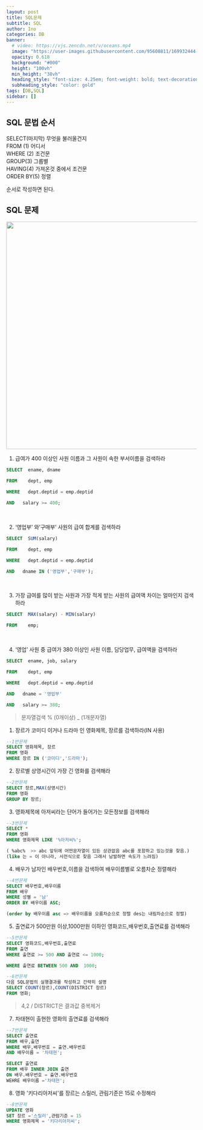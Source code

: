 ```yaml
---
layout: post
title: SQL문제
subtitle: SQL
author: Ino
categories: DB
banner:
  # video: https://vjs.zencdn.net/v/oceans.mp4
  image: "https://user-images.githubusercontent.com/95608811/169932444-32124c9a-4013-4864-acf7-59a3db654886.png"
  opacity: 0.618
  background: "#000"
  height: "100vh"
  min_height: "38vh"
  heading_style: "font-size: 4.25em; font-weight: bold; text-decoration: underline"
  subheading_style: "color: gold"
tags: [DB,SQL]
sidebar: []
--- 
```



## SQL 문법 순서

SELECT(마지막)  무엇을 불러올건지   
FROM (1) 어디서   
WHERE (2) 조건문    
GROUP(3) 그룹별   
HAVING(4) 가져온것 중에서 조건문    
ORDER BY(5) 정렬    

순서로 작성하면 된다.     


## SQL 문제

<img src="https://user-images.githubusercontent.com/95608811/173223493-4b33e677-66ff-4ae8-9cd1-cf306f69909f.png" width="600px">

1) 급여가 400 이상인 사원 이름과 그 사원이 속한 부서이름을 검색하라
```SQL
SELECT  ename, dname

FROM    dept, emp

WHERE   dept.deptid = emp.deptid

AND   salary >= 400;
```
​

2) ‘영업부’ 와’구매부’ 사원의 급여 합계를 검색하라

```SQL
SELECT  SUM(salary)

FROM    dept, emp

WHERE   dept.deptid = emp.deptid

AND   dname IN ('영업부','구매부');
```

​

3) 가장 급여를 많이 받는 사원과 가장 적게 받는 사원의 급여액 차이는 얼마인지 검색하라

```SQL
SELECT  MAX(salary) - MIN(salary)

FROM    emp;
```
​

4) ‘영업’ 사원 중 급여가 380 이상인 사원 이름, 담당업무, 급여액을 검색하라

```SQL
SELECT  ename, job, salary

FROM    dept, emp

WHERE   dept.deptid = emp.deptid

AND   dname = '영업부'

AND   salary >= 380;
```

> 문자열검색 %  (0개이상)
_ (1개문자열)


1) 장르가 코미디 이거나 드라마 인 영화제목, 장르를 검색하라(IN 사용)

```SQL
--1번문제
SELECT 영화제목, 장르
FROM 영화
WHERE 장르 IN ('코미디','드라마');
```

2) 장르별 상영시간이 가장 긴 영화를 검색해라
```SQL
--2번문제
SELECT 장르,MAX(상영시간)
FROM 영화
GROUP BY 장르;
```
3) 영화제목에 아저씨라는 단어가 들어가는 모든정보를 검색해라
```SQL
--3번문제
SELECT *
FROM 영화
WHERE 영화제목 LIKE '%아저씨%';

( %abc%  >> abc 앞뒤에 어떤문자열이 있든 상관없음 abc를 포함하고 있는것을 찾음.)
(like 는 = 이 아니라, 사전식으로 찾음 그래서 남발하면 속도가 느려짐)
```

4) 배우가 남자인 배우번호,이름을 검색하여 배우이름별로 오름차순 정렬해라
```SQL
--4번문제
SELECT 배우번호,배우이름
FROM 배우
WHERE 성별 = '남'
ORDER BY 배우이름 ASC;

(order by 배우이름 asc => 배우이름을 오름차순으로 정렬 des는 내림차순으로 정렬)
```

5) 출연료가 500만원 이상,1000만원 이하인 영화코드,배우번호,출연료를 검색해라
```SQL
--5번문제
SELECT 영화코드,배우번호,출연료
FROM 출연
WHERE 출연료 >= 500 AND 출연료 <= 1000;

WHERE 출연료 BETWEEN 500 AND  1000;
```

```SQL
--6번문제
다음 SQL문법의 실행결과를 작성하고 간략히 설명
SELECT COUNT(장르),COUNT(DISTRICT 장르)
FROM 영화;
```
> 4,2 / DISTRICT은 결과값 중복제거    

7) 차태현이 출현한 영화의 출연료를 검색해라
```SQL
--7번문제
SELECT 출연료
FROM 배우,출연
WHERE 배우,배우번호 = 출연.배우번호
AND 배우이름 = '차태현';

SELECT 출연료
FROM 배우 INNER JOIN 출연
ON 배우.배우번호 = 츌연.배우번호
WEHRE 배우이름 ='차태현';
```

8) 영화 '키다리아저씨'를 장르는 스릴러, 관림기준은 15로 수정해라
```SQL
--8번문제
UPDATE 영화
SET 장르 ='스릴러',관람기준 = 15
WHERE 영화제목 = '키다리아저씨';
```
